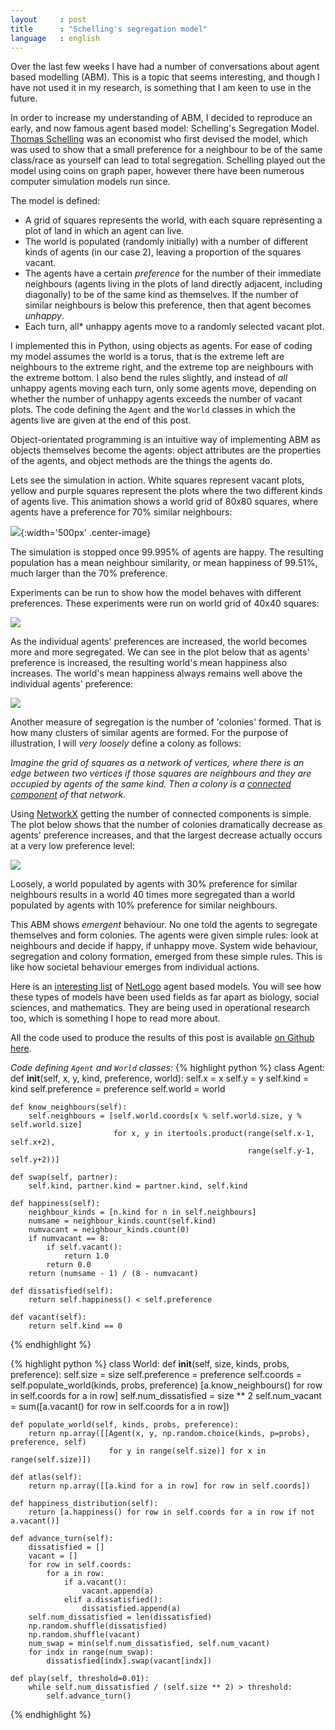 ```yaml
---
layout     : post
title      : "Schelling's segregation model"
language   : english
---
```


Over the last few weeks I have had a number of conversations about agent based
modelling (ABM).
This is a topic that seems interesting, and though I have not used it in my
research, is something that I am keen to use in the future.

In order to increase my understanding of ABM, I decided to reproduce an early,
and now famous agent based model: Schelling's Segregation Model.
[Thomas Schelling](https://en.wikipedia.org/wiki/Thomas_Schelling) was an
economist who first devised the model, which was used to show that a small
preference for a neighbour to be of the same class/race as yourself can lead to
total segregation.
Schelling played out the model using coins on graph paper, however there have
been numerous computer simulation models run since.

The model is defined:

  + A grid of squares represents the world, with each square representing a plot
  of land in which an agent can live.
  + The world is populated (randomly initially) with a number of different
  kinds of agents (in our case 2), leaving a proportion of the squares vacant.
  + The agents have a certain *preference* for the number of their immediate
  neighbours (agents living in the plots of land directly adjacent, including
  diagonally) to be of the same kind as themselves. If the number of similar
  neighbours is below this preference, then that agent becomes *unhappy*.
  + Each turn, all* unhappy agents move to a randomly selected vacant plot.

I implemented this in Python, using objects as agents.
For ease of coding my model assumes the world is a torus, that is the extreme
left are neighbours to the extreme right, and the extreme top are neighbours
with the extreme bottom.
I also bend the rules slightly, and instead of *all* unhappy agents moving each
turn, only some agents move, depending on whether the number of unhappy agents
exceeds the number of vacant plots.
The code defining the `Agent` and the `World` classes in which the agents live
are given at the end of this post.

Object-orientated programming is an intuitive way of implementing ABM as objects
themselves become the agents: object attributes are the properties of the
agents, and object methods are the things the agents do.

Lets see the simulation in action.
White squares represent vacant plots, yellow and purple squares represent the
plots where the two different kinds of agents live.
This animation shows a world grid of 80x80 squares, where agents have a
preference for 70% similar neighbours:

![]({{site.baseurl}}/images/atlas.gif){:width='500px' .center-image}

The simulation is stopped once 99.995% of agents are happy.
The resulting population has a mean neighbour similarity, or mean happiness of
99.51%, much larger than the 70% preference.

Experiments can be run to show how the model behaves with different preferences.
These experiments were run on world grid of 40x40 squares:

![]({{site.baseurl}}/images/increase_preference.png)

As the individual agents' preferences are increased, the world becomes more and
more segregated.
We can see in the plot below that as agents' preference is increased, the
resulting world's mean happiness also increases.
The world's mean happiness always remains well above the individual agents'
preference:

![]({{site.baseurl}}/images/preference_meanhappiness.png)

Another measure of segregation is the number of 'colonies' formed.
That is how many clusters of similar agents are formed.
For the purpose of illustration, I will *very loosely* define a colony as
follows:

*Imagine the grid of squares as a network of vertices, where there is an edge
between two vertices if those squares are neighbours and they are occupied by
agents of the same kind.
Then a colony is a [connected component](https://en.wikipedia.org/wiki/Connected_component_(graph_theory))
of that network.*

Using [NetworkX](https://networkx.github.io/) getting the number of connected
components is simple.
The plot below shows that the number of colonies dramatically decrease as
agents' preference increases, and that the largest decrease actually occurs at a
very low preference level:

![]({{site.baseurl}}/images/preference_components.png)

Loosely, a world populated by agents with 30% preference for similar neighbours
results in a world 40 times more segregated than a world populated by agents
with 10% preference for similar neighbours.

This ABM shows *emergent* behaviour.
No one told the agents to segregate themselves and form colonies.
The agents were given simple rules: look at neighbours and decide if happy, if
unhappy move.
System wide behaviour, segregation and colony formation, emerged from these
simple rules.
This is like how societal behaviour emerges from individual actions.

Here is an [interesting list](https://ccl.northwestern.edu/netlogo/models/) of
[NetLogo](https://ccl.northwestern.edu/netlogo/) agent based models.
You will see how these types of models have been used fields as far apart as
biology, social sciences, and mathematics.
They are being used in operational research too, which is something I hope to
read more about.

All the code used to produce the results of this post is available
[on Github here](https://github.com/geraintpalmer/schelling_abm_test).

*Code defining `Agent` and `World` classes:*
{% highlight python %}
class Agent:
    def __init__(self, x, y, kind, preference, world):
        self.x = x
        self.y = y
        self.kind = kind
        self.preference = preference
        self.world = world
    
    def know_neighbours(self):
        self.neighbours = [self.world.coords[x % self.world.size, y % self.world.size]
                           for x, y in itertools.product(range(self.x-1, self.x+2),
                                                         range(self.y-1, self.y+2))]
    
    def swap(self, partner):
        self.kind, partner.kind = partner.kind, self.kind
    
    def happiness(self):
        neighbour_kinds = [n.kind for n in self.neighbours]
        numsame = neighbour_kinds.count(self.kind)
        numvacant = neighbour_kinds.count(0)
        if numvacant == 8:
            if self.vacant():
                return 1.0
            return 0.0
        return (numsame - 1) / (8 - numvacant)
    
    def dissatisfied(self):
        return self.happiness() < self.preference
    
    def vacant(self):
        return self.kind == 0
{% endhighlight %}

{% highlight python %}
class World:
    def __init__(self, size, kinds, probs, preference):
        self.size = size
        self.preference = preference
        self.coords = self.populate_world(kinds, probs, preference)
        [a.know_neighbours() for row in self.coords for a in row]
        self.num_dissatisfied = size ** 2
        self.num_vacant = sum([a.vacant() for row in self.coords for a in row])
    
    def populate_world(self, kinds, probs, preference):
        return np.array([[Agent(x, y, np.random.choice(kinds, p=probs), preference, self)
                          for y in range(self.size)] for x in range(self.size)])
    
    def atlas(self):
        return np.array([[a.kind for a in row] for row in self.coords])
    
    def happiness_distribution(self):
        return [a.happiness() for row in self.coords for a in row if not a.vacant()]
    
    def advance_turn(self):
        dissatisfied = []
        vacant = []
        for row in self.coords:
            for a in row:
                if a.vacant():
                    vacant.append(a)
                elif a.dissatisfied():
                    dissatisfied.append(a)
        self.num_dissatisfied = len(dissatisfied)
        np.random.shuffle(dissatisfied)
        np.random.shuffle(vacant)
        num_swap = min(self.num_dissatisfied, self.num_vacant)
        for indx in range(num_swap):
            dissatisfied[indx].swap(vacant[indx])
    
    def play(self, threshold=0.01):
        while self.num_dissatisfied / (self.size ** 2) > threshold:
            self.advance_turn()
{% endhighlight %}